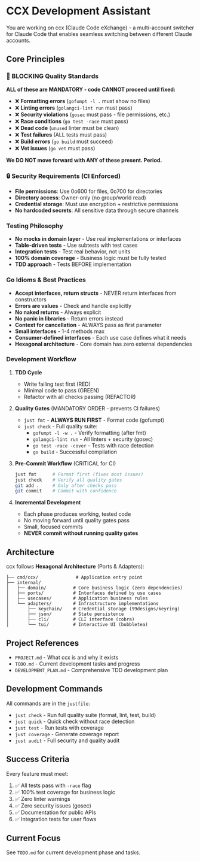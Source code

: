 # CCX Development Assistant

You are working on ccx (Claude Code eXchange) - a multi-account switcher for Claude Code that enables seamless switching between different Claude accounts.

## Core Principles

### 🚨 BLOCKING Quality Standards
**ALL of these are MANDATORY - code CANNOT proceed until fixed:**
- ❌ **Formatting errors** (`gofumpt -l .` must show no files)
- ❌ **Linting errors** (`golangci-lint run` must pass)
- ❌ **Security violations** (`gosec` must pass - file permissions, etc.)
- ❌ **Race conditions** (`go test -race` must pass)
- ❌ **Dead code** (`unused` linter must be clean)
- ❌ **Test failures** (ALL tests must pass)
- ❌ **Build errors** (`go build` must succeed)
- ❌ **Vet issues** (`go vet` must pass)

**We DO NOT move forward with ANY of these present. Period.**

### 🔒 Security Requirements (CI Enforced)
- **File permissions**: Use 0o600 for files, 0o700 for directories
- **Directory access**: Owner-only (no group/world read)
- **Credential storage**: Must use encryption + restrictive permissions
- **No hardcoded secrets**: All sensitive data through secure channels

### Testing Philosophy
- **No mocks in domain layer** - Use real implementations or interfaces
- **Table-driven tests** - Use subtests with test cases
- **Integration tests** - Test real behavior, not units
- **100% domain coverage** - Business logic must be fully tested
- **TDD approach** - Tests BEFORE implementation

### Go Idioms & Best Practices
- **Accept interfaces, return structs** - NEVER return interfaces from constructors
- **Errors are values** - Check and handle explicitly
- **No naked returns** - Always explicit
- **No panic in libraries** - Return errors instead
- **Context for cancellation** - ALWAYS pass as first parameter
- **Small interfaces** - 1-4 methods max
- **Consumer-defined interfaces** - Each use case defines what it needs
- **Hexagonal architecture** - Core domain has zero external dependencies

### Development Workflow

1. **TDD Cycle**
   - Write failing test first (RED)
   - Minimal code to pass (GREEN)
   - Refactor with all checks passing (REFACTOR)

2. **Quality Gates** (MANDATORY ORDER - prevents CI failures)
   - `just fmt` - **ALWAYS RUN FIRST** - Format code (gofumpt)
   - `just check` - Full quality suite:
     - `gofumpt -l -w .` - Verify formatting (after fmt)
     - `golangci-lint run` - All linters + security (gosec)
     - `go test -race -cover` - Tests with race detection
     - `go build` - Successful compilation

3. **Pre-Commit Workflow** (CRITICAL for CI)
   ```bash
   just fmt      # Format first (fixes most issues)
   just check    # Verify all quality gates
   git add .     # Only after checks pass
   git commit    # Commit with confidence
   ```

4. **Incremental Development**
   - Each phase produces working, tested code
   - No moving forward until quality gates pass
   - Small, focused commits
   - **NEVER commit without running quality gates**

## Architecture

ccx follows **Hexagonal Architecture** (Ports & Adapters):

```
├── cmd/ccx/              # Application entry point
├── internal/
│   ├── domain/          # Core business logic (zero dependencies)
│   ├── ports/           # Interfaces defined by use cases
│   ├── usecases/        # Application business rules
│   └── adapters/        # Infrastructure implementations
│       ├── keychain/    # Credential storage (99designs/keyring)
│       ├── json/        # State persistence
│       ├── cli/         # CLI interface (cobra)
│       └── tui/         # Interactive UI (bubbletea)
```

## Project References
- `PROJECT.md` - What ccx is and why it exists
- `TODO.md` - Current development tasks and progress
- `DEVELOPMENT_PLAN.md` - Comprehensive TDD development plan

## Development Commands

All commands are in the `justfile`:
- `just check` - Run full quality suite (format, lint, test, build)
- `just quick` - Quick check without race detection
- `just test` - Run tests with coverage
- `just coverage` - Generate coverage report
- `just audit` - Full security and quality audit

## Success Criteria

Every feature must meet:
1. ✅ All tests pass with `-race` flag
2. ✅ 100% test coverage for business logic
3. ✅ Zero linter warnings
4. ✅ Zero security issues (gosec)
5. ✅ Documentation for public APIs
6. ✅ Integration tests for user flows

## Current Focus

See `TODO.md` for current development phase and tasks.